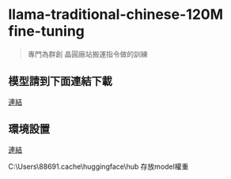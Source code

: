 # llama-traditional-chinese-120M fine-tuning 
> 專門為群創 晶圓廠站搬運指令做的訓練
## 模型請到下面連結下載
[連結](https://drive.google.com/drive/folders/1WD7Na1s4dIWyXadEBOt6aezM-K9Fu6jO?usp=drive_link)

## 環境設置
[連結](https://hackmd.io/@Syuan-Rong/HyhJq6e8gl)

C:\Users\88691\.cache\huggingface\hub
存放model權重
